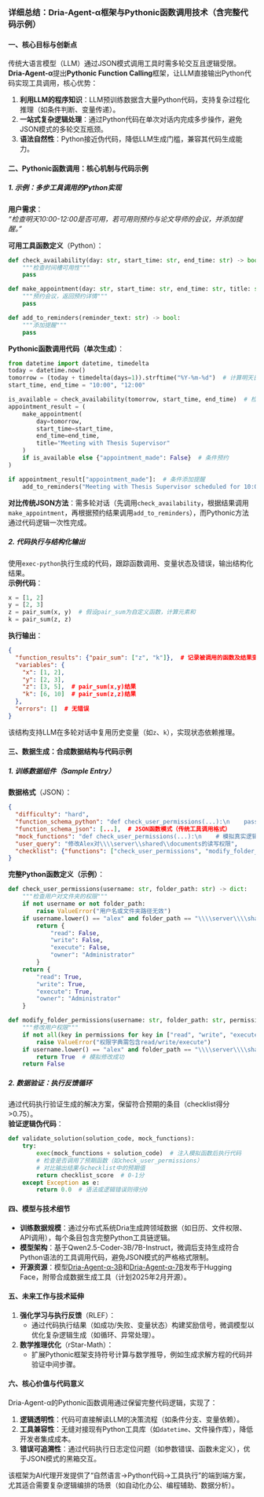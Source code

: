 
### 详细总结：Dria-Agent-α框架与Pythonic函数调用技术（含完整代码示例）


#### **一、核心目标与创新点**  
传统大语言模型（LLM）通过JSON模式调用工具时需多轮交互且逻辑受限。**Dria-Agent-α**提出**Pythonic Function Calling**框架，让LLM直接输出Python代码实现工具调用，核心优势：  
1. **利用LLM的程序知识**：LLM预训练数据含大量Python代码，支持复杂过程化推理（如条件判断、变量传递）。  
2. **一站式复杂逻辑处理**：通过Python代码在单次对话内完成多步操作，避免JSON模式的多轮交互瓶颈。  
3. **语法自然性**：Python接近伪代码，降低LLM生成门槛，兼容其代码生成能力。


#### **二、Pythonic函数调用：核心机制与代码示例**  
##### **1. 示例：多步工具调用的Python实现**  
**用户需求**：  
*“检查明天10:00-12:00是否可用，若可用则预约与论文导师的会议，并添加提醒。”*  

**可用工具函数定义**（Python）：  
```python  
def check_availability(day: str, start_time: str, end_time: str) -> bool:  
    """检查时间槽可用性"""  
    pass  

def make_appointment(day: str, start_time: str, end_time: str, title: str) -> dict:  
    """预约会议，返回预约详情"""  
    pass  

def add_to_reminders(reminder_text: str) -> bool:  
    """添加提醒"""  
    pass  
```  

**Pythonic函数调用代码（单次生成）**：  
```python  
from datetime import datetime, timedelta  
today = datetime.now()  
tomorrow = (today + timedelta(days=1)).strftime("%Y-%m-%d")  # 计算明天日期  
start_time, end_time = "10:00", "12:00"  

is_available = check_availability(tomorrow, start_time, end_time)  # 检查可用性  
appointment_result = (  
    make_appointment(  
        day=tomorrow,  
        start_time=start_time,  
        end_time=end_time,  
        title="Meeting with Thesis Supervisor"  
    )  
    if is_available else {"appointment_made": False}  # 条件预约  
)  

if appointment_result["appointment_made"]:  # 条件添加提醒  
    add_to_reminders("Meeting with Thesis Supervisor scheduled for 10:00 AM tomorrow")  
```  

**对比传统JSON方法**：需多轮对话（先调用`check_availability`，根据结果调用`make_appointment`，再根据预约结果调用`add_to_reminders`），而Pythonic方法通过代码逻辑一次性完成。


##### **2. 代码执行与结构化输出**  
使用`exec-python`执行生成的代码，跟踪函数调用、变量状态及错误，输出结构化结果。  
**示例代码**：  
```python  
x = [1, 2]  
y = [2, 3]  
z = pair_sum(x, y)  # 假设pair_sum为自定义函数，计算元素和  
k = pair_sum(z, z)  
```  

**执行输出**：  
```json  
{  
  "function_results": {"pair_sum": ["z", "k"]},  # 记录被调用的函数及结果变量  
  "variables": {  
    "x": [1, 2],  
    "y": [2, 3],  
    "z": [3, 5],  # pair_sum(x,y)结果  
    "k": [6, 10]  # pair_sum(z,z)结果  
  },  
  "errors": []  # 无错误  
}  
```  
该结构支持LLM在多轮对话中复用历史变量（如`z`、`k`），实现状态依赖推理。


#### **三、数据生成：合成数据结构与代码示例**  
##### **1. 训练数据组件（Sample Entry）**  
**数据格式**（JSON）：  
```json  
{  
  "difficulty": "hard",  
  "function_schema_python": "def check_user_permissions(...):\n    pass\n...",  # Python函数定义  
  "function_schema_json": [...],  # JSON函数模式（传统工具调用格式）  
  "mock_functions": "def check_user_permissions(...):\n    # 模拟真实逻辑\n    if username == 'alex': return {...}\n...",  # 带逻辑的模拟函数  
  "user_query": "修改Alex对\\\\server\\shared\\documents的读写权限",  
  "checklist": {"functions": ["check_user_permissions", "modify_folder_permissions"], "values": [...]}  # 验证清单  
}  
```  

**完整Python函数定义（示例）**：  
```python  
def check_user_permissions(username: str, folder_path: str) -> dict:  
    """检查用户对文件夹的权限"""  
    if not username or not folder_path:  
        raise ValueError("用户名或文件夹路径无效")  
    if username.lower() == "alex" and folder_path == "\\\\server\\\\shared\\\\documents":  
        return {  
            "read": False,  
            "write": False,  
            "execute": False,  
            "owner": "Administrator"  
        }  
    return {  
        "read": True,  
        "write": True,  
        "execute": True,  
        "owner": "Administrator"  
    }  

def modify_folder_permissions(username: str, folder_path: str, permissions: dict) -> bool:  
    """修改用户权限"""  
    if not all(key in permissions for key in ["read", "write", "execute"]):  
        raise ValueError("权限字典需包含read/write/execute")  
    if username.lower() == "alex" and folder_path == "\\\\server\\\\shared\\\\documents":  
        return True  # 模拟修改成功  
    return False  
```  


##### **2. 数据验证：执行反馈循环**  
通过代码执行验证生成的解决方案，保留符合预期的条目（checklist得分>0.75）。  
**验证逻辑伪代码**：  
```python  
def validate_solution(solution_code, mock_functions):  
    try:  
        exec(mock_functions + solution_code)  # 注入模拟函数后执行代码  
        # 检查是否调用了预期函数（如check_user_permissions）  
        # 对比输出结果与checklist中的预期值  
        return checklist_score  # 0-1分  
    except Exception as e:  
        return 0.0  # 语法或逻辑错误则得分0  
```  


#### **四、模型与技术细节**  
- **训练数据规模**：通过分布式系统Dria生成跨领域数据（如日历、文件权限、API调用），每个条目包含完整Python工具链逻辑。  
- **模型架构**：基于Qwen2.5-Coder-3B/7B-Instruct，微调后支持生成符合Python语法的工具调用代码，避免JSON模式的严格格式限制。  
- **开源资源**：模型[Dria-Agent-α-3B](链接)和[Dria-Agent-α-7B](链接)发布于Hugging Face，附带合成数据生成工具（计划2025年2月开源）。


#### **五、未来工作与技术延伸**  
1. **强化学习与执行反馈**（RLEF）：  
   - 通过代码执行结果（如成功/失败、变量状态）构建奖励信号，微调模型以优化复杂逻辑生成（如循环、异常处理）。  
2. **数学推理优化**（rStar-Math）：  
   - 扩展Pythonic框架支持符号计算与数学推导，例如生成求解方程的代码并验证中间步骤。  


#### **六、核心价值与代码意义**  
Dria-Agent-α的Pythonic函数调用通过保留完整代码逻辑，实现了：  
1. **逻辑透明性**：代码可直接解读LLM的决策流程（如条件分支、变量依赖）。  
2. **工具兼容性**：无缝对接现有Python工具库（如`datetime`、文件操作库），降低开发者集成成本。  
3. **错误可追溯性**：通过代码执行日志定位问题（如参数错误、函数未定义），优于JSON模式的黑箱交互。  

该框架为AI代理开发提供了“自然语言→Python代码→工具执行”的端到端方案，尤其适合需要复杂逻辑编排的场景（如自动化办公、编程辅助、数据分析）。